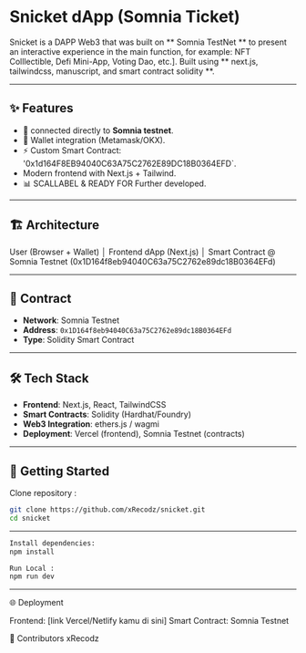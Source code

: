 # Snicket dApp (Somnia Ticket)

Snicket is a DAPP Web3 that was built on ** Somnia TestNet ** to present an interactive experience in the main function, for example: NFT Colllectible, Defi Mini-App, Voting Dao, etc.].
Built using ** next.js, tailwindcss, manuscript, and smart contract solidity **.

---

## ✨ Features
- 🚀 connected directly to **Somnia testnet**.
- 🔗 Wallet integration (Metamask/OKX).
- ⚡ Custom Smart Contract: '0x1d164F8EB94040C63A75C2762E89DC18B0364EFD`.
- Modern frontend with Next.js + Tailwind.
- 📊 SCALLABEL & READY FOR Further developed.

---

## 🏗 Architecture
User (Browser + Wallet)
│
Frontend dApp (Next.js)
│
Smart Contract @ Somnia Testnet
(0x1D164f8eb94040C63a75C2762e89dc18B0364EFd)

---

## 📜 Contract
- **Network**: Somnia Testnet  
- **Address**: `0x1D164f8eb94040C63a75C2762e89dc18B0364EFd`  
- **Type**: Solidity Smart Contract  

---

## 🛠 Tech Stack
- **Frontend**: Next.js, React, TailwindCSS  
- **Smart Contracts**: Solidity (Hardhat/Foundry)  
- **Web3 Integration**: ethers.js / wagmi  
- **Deployment**: Vercel (frontend), Somnia Testnet (contracts)  

---

## 🚀 Getting Started

Clone repository :
```bash
git clone https://github.com/xRecodz/snicket.git
cd snicket
```
---
```bash
Install dependencies:
npm install
```
```bash
Run Local : 
npm run dev
```
---

🌐 Deployment

Frontend: [link Vercel/Netlify kamu di sini]
Smart Contract: Somnia Testnet

👥 Contributors
xRecodz
